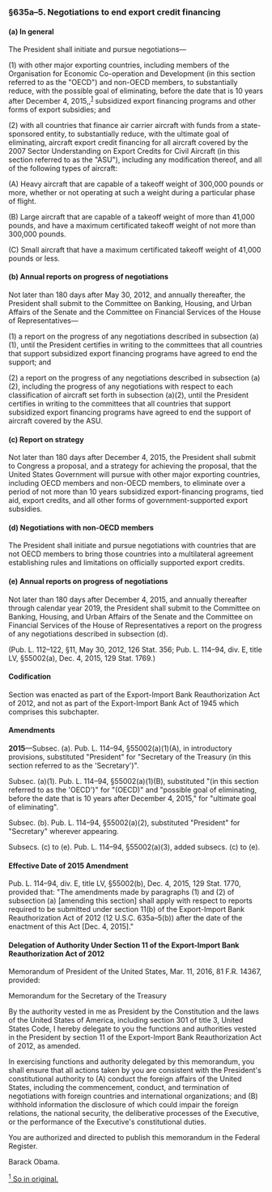 ### §635a–5. Negotiations to end export credit financing ###

#### (a) In general ####

The President shall initiate and pursue negotiations—

(1) with other major exporting countries, including members of the Organisation for Economic Co-operation and Development (in this section referred to as the "OECD") and non-OECD members, to substantially reduce, with the possible goal of eliminating, before the date that is 10 years after December 4, 2015,,<sup><a href="#635a-5_1_target" name="635a-5_1">1</a></sup> subsidized export financing programs and other forms of export subsidies; and

(2) with all countries that finance air carrier aircraft with funds from a state-sponsored entity, to substantially reduce, with the ultimate goal of eliminating, aircraft export credit financing for all aircraft covered by the 2007 Sector Understanding on Export Credits for Civil Aircraft (in this section referred to as the "ASU"), including any modification thereof, and all of the following types of aircraft:

(A) Heavy aircraft that are capable of a takeoff weight of 300,000 pounds or more, whether or not operating at such a weight during a particular phase of flight.

(B) Large aircraft that are capable of a takeoff weight of more than 41,000 pounds, and have a maximum certificated takeoff weight of not more than 300,000 pounds.

(C) Small aircraft that have a maximum certificated takeoff weight of 41,000 pounds or less.

#### (b) Annual reports on progress of negotiations ####

Not later than 180 days after May 30, 2012, and annually thereafter, the President shall submit to the Committee on Banking, Housing, and Urban Affairs of the Senate and the Committee on Financial Services of the House of Representatives—

(1) a report on the progress of any negotiations described in subsection (a)(1), until the President certifies in writing to the committees that all countries that support subsidized export financing programs have agreed to end the support; and

(2) a report on the progress of any negotiations described in subsection (a)(2), including the progress of any negotiations with respect to each classification of aircraft set forth in subsection (a)(2), until the President certifies in writing to the committees that all countries that support subsidized export financing programs have agreed to end the support of aircraft covered by the ASU.

#### (c) Report on strategy ####

Not later than 180 days after December 4, 2015, the President shall submit to Congress a proposal, and a strategy for achieving the proposal, that the United States Government will pursue with other major exporting countries, including OECD members and non-OECD members, to eliminate over a period of not more than 10 years subsidized export-financing programs, tied aid, export credits, and all other forms of government-supported export subsidies.

#### (d) Negotiations with non-OECD members ####

The President shall initiate and pursue negotiations with countries that are not OECD members to bring those countries into a multilateral agreement establishing rules and limitations on officially supported export credits.

#### (e) Annual reports on progress of negotiations ####

Not later than 180 days after December 4, 2015, and annually thereafter through calendar year 2019, the President shall submit to the Committee on Banking, Housing, and Urban Affairs of the Senate and the Committee on Financial Services of the House of Representatives a report on the progress of any negotiations described in subsection (d).

(Pub. L. 112–122, §11, May 30, 2012, 126 Stat. 356; Pub. L. 114–94, div. E, title LV, §55002(a), Dec. 4, 2015, 129 Stat. 1769.)

#### Codification ####

Section was enacted as part of the Export-Import Bank Reauthorization Act of 2012, and not as part of the Export-Import Bank Act of 1945 which comprises this subchapter.

#### Amendments ####

**2015**—Subsec. (a). Pub. L. 114–94, §55002(a)(1)(A), in introductory provisions, substituted "President" for "Secretary of the Treasury (in this section referred to as the 'Secretary')".

Subsec. (a)(1). Pub. L. 114–94, §55002(a)(1)(B), substituted "(in this section referred to as the 'OECD')" for "(OECD)" and "possible goal of eliminating, before the date that is 10 years after December 4, 2015," for "ultimate goal of eliminating".

Subsec. (b). Pub. L. 114–94, §55002(a)(2), substituted "President" for "Secretary" wherever appearing.

Subsecs. (c) to (e). Pub. L. 114–94, §55002(a)(3), added subsecs. (c) to (e).

#### Effective Date of 2015 Amendment ####

Pub. L. 114–94, div. E, title LV, §55002(b), Dec. 4, 2015, 129 Stat. 1770, provided that: "The amendments made by paragraphs (1) and (2) of subsection (a) [amending this section] shall apply with respect to reports required to be submitted under section 11(b) of the Export-Import Bank Reauthorization Act of 2012 (12 U.S.C. 635a–5(b)) after the date of the enactment of this Act [Dec. 4, 2015]."

#### Delegation of Authority Under Section 11 of the Export-Import Bank Reauthorization Act of 2012 ####

Memorandum of President of the United States, Mar. 11, 2016, 81 F.R. 14367, provided:

Memorandum for the Secretary of the Treasury

By the authority vested in me as President by the Constitution and the laws of the United States of America, including section 301 of title 3, United States Code, I hereby delegate to you the functions and authorities vested in the President by section 11 of the Export-Import Bank Reauthorization Act of 2012, as amended.

In exercising functions and authority delegated by this memorandum, you shall ensure that all actions taken by you are consistent with the President's constitutional authority to (A) conduct the foreign affairs of the United States, including the commencement, conduct, and termination of negotiations with foreign countries and international organizations; and (B) withhold information the disclosure of which could impair the foreign relations, the national security, the deliberative processes of the Executive, or the performance of the Executive's constitutional duties.

You are authorized and directed to publish this memorandum in the Federal Register.

Barack Obama.

[<sup>1</sup> So in original.](#635a-5_1)